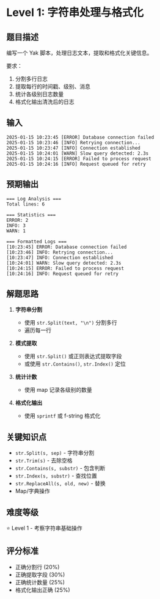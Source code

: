 # Level 1: 字符串处理与格式化

## 题目描述

编写一个 Yak 脚本，处理日志文本，提取和格式化关键信息。

要求：
1. 分割多行日志
2. 提取每行的时间戳、级别、消息
3. 统计各级别日志数量
4. 格式化输出清洗后的日志

## 输入

```
2025-01-15 10:23:45 [ERROR] Database connection failed
2025-01-15 10:23:46 [INFO] Retrying connection...
2025-01-15 10:23:47 [INFO] Connection established
2025-01-15 10:24:01 [WARN] Slow query detected: 2.3s
2025-01-15 10:24:15 [ERROR] Failed to process request
2025-01-15 10:24:16 [INFO] Request queued for retry
```

## 预期输出

```
=== Log Analysis ===
Total lines: 6

=== Statistics ===
ERROR: 2
INFO: 3
WARN: 1

=== Formatted Logs ===
[10:23:45] ERROR: Database connection failed
[10:23:46] INFO: Retrying connection...
[10:23:47] INFO: Connection established
[10:24:01] WARN: Slow query detected: 2.3s
[10:24:15] ERROR: Failed to process request
[10:24:16] INFO: Request queued for retry
```

## 解题思路

1. **字符串分割**
   - 使用 `str.Split(text, "\n")` 分割多行
   - 遍历每一行

2. **模式提取**
   - 使用 `str.Split()` 或正则表达式提取字段
   - 或使用 `str.Contains()`, `str.Index()` 定位

3. **统计计数**
   - 使用 map 记录各级别的数量

4. **格式化输出**
   - 使用 `sprintf` 或 f-string 格式化

## 关键知识点

- `str.Split(s, sep)` - 字符串分割
- `str.Trim(s)` - 去除空格
- `str.Contains(s, substr)` - 包含判断
- `str.Index(s, substr)` - 查找位置
- `str.ReplaceAll(s, old, new)` - 替换
- Map/字典操作

## 难度等级

⭐ Level 1 - 考察字符串基础操作

## 评分标准

- 正确分割行 (20%)
- 正确提取字段 (30%)
- 正确统计数量 (25%)
- 格式化输出正确 (25%)

